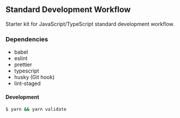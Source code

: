 ## Standard Development Workflow

Starter kit for JavaScript/TypeScript standard development workflow.

### Dependencies

- babel
- eslint
- prettier
- typescript
- husky (Git hook)
- lint-staged

#### Development

```bash
$ yarn && yarn validate
```
